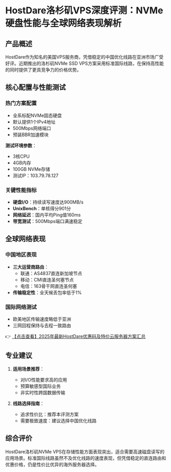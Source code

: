 # HostDare洛杉矶VPS深度评测：NVMe硬盘性能与全球网络表现解析

## 产品概述

HostDare作为知名的美国VPS服务商，凭借稳定的中国优化线路在亚洲市场广受好评。近期推出的洛杉矶NVMe SSD VPS方案采用标准国际线路，在保持高性能的同时提供了更具竞争力的价格优势。

## 核心配置与性能测试

### 热门方案配置
- 全系标配NVMe固态硬盘
- 默认提供1个IPv4地址
- 500Mbps网络端口
- 预装BBR加速模块

**测试环境参数**：
- 3核CPU
- 4GB内存
- 100GB NVMe存储
- 测试IP：103.79.78.127

### 关键性能指标
- **硬盘I/O**：持续读写速度达900MB/s
- **UnixBench**：单核得分901分
- **网络延迟**：国内平均Ping值160ms
- **带宽测试**：500Mbps端口满速稳定

## 全球网络表现

### 中国地区表现
- **三大运营商路由**：
  - 联通：AS4837直连新加坡节点
  - 移动：CMI直连圣何塞节点
  - 电信：163骨干网直连圣何塞
- **传输稳定性**：全天候丢包率低于1%

### 国际网络测试
- 欧美地区传输速度略低于亚洲
- 三网回程保持与去程一致路由

👉 [【点击查看】2025年最新HostDare优惠码及特价云服务器方案汇总](https://bit.ly/hostdare)

## 专业建议

1. **适用场景推荐**：
   - 对I/O性能要求高的应用
   - 预算敏感型国际业务
   - 非实时性跨国数据传输

2. **线路选择指南**：
   - 追求性价比：推荐本评测方案
   - 需要极致速度：建议选择中国优化线路

## 综合评价

HostDare洛杉矶NVMe VPS在存储性能方面表现突出，适合需要高速磁盘读写的应用场景。标准国际线路虽然不及优化线路的速度表现，但凭借稳定的直连路由和优惠价格，仍是性价比优异的海外服务器选择。